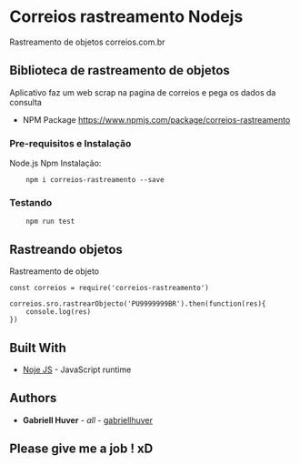 # Correios rastreamento Nodejs

Rastreamento de objetos correios.com.br

## Biblioteca de rastreamento de objetos

Aplicativo faz um web scrap na pagina de correios e pega os dados da consulta

* NPM Package https://www.npmjs.com/package/correios-rastreamento
### Pre-requisitos e Instalação

Node.js
Npm
Instalação:

		npm i correios-rastreamento --save


### Testando

		npm run test


## Rastreando objetos

Rastreamento de objeto

```
const correios = require('correios-rastreamento')

correios.sro.rastrearObjecto('PU9999999BR').then(function(res){
    console.log(res)
})

```

## Built With

* [Noje JS]( https://nodejs.org/en/) - JavaScript runtime

## Authors

* **Gabriell Huver** - *all* - [gabriellhuver](https://github.com/gabriellhuver)

## Please give me a job ! xD

